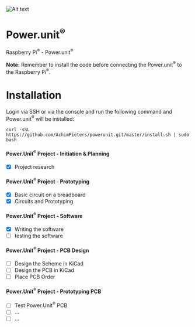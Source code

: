 ![Alt text](https://www.studiopieters.nl/wp-content/uploads/2018/12/StudioPieters_Logo_2019_Small-1-e1546242858628.png) 
# Power.unit<sup>®</sup>
Raspberry Pi<sup>®</sup> - Power.unit<sup>®</sup>

<b>Note:</b> Remember to install the code before connecting the Power.unit<sup>®</sup> to the Raspberry Pi<sup>®</sup>.

# Installation
Login via SSH or via the console and run the following command and Power.unit<sup>®</sup> will be installed:

```curl -sSL https://github.com/AchimPieters/powerunit.git/master/install.sh | sudo bash```




#### Power.Unit<sup>®</sup> Project - Initiation & Planning
- [x] Project research
#### Power.Unit<sup>®</sup> Project - Prototyping
- [x] Basic circuit on a breadboard
- [x] Circuits and Prototyping
#### Power.Unit<sup>®</sup> Project - Software
- [x] Writing the software
- [ ] testing the software
#### Power.Unit<sup>®</sup> Project - PCB Design
- [ ] Design the Scheme in KiCad
- [ ] Design the PCB in KiCad
- [ ] Place PCB Order
#### Power.Unit<sup>®</sup> Project - Prototyping PCB
- [ ] Test Power.Unit<sup>®</sup> PCB
- [ ] ...
- [ ] ...
